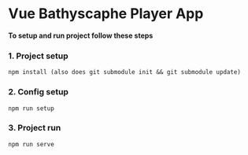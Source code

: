 # Vue Bathyscaphe Player App

**To setup and run project follow these steps**

### 1. Project setup
```
npm install (also does git submodule init && git submodule update)
```

### 2. Config setup
```
npm run setup
```

### 3. Project run
```
npm run serve
```